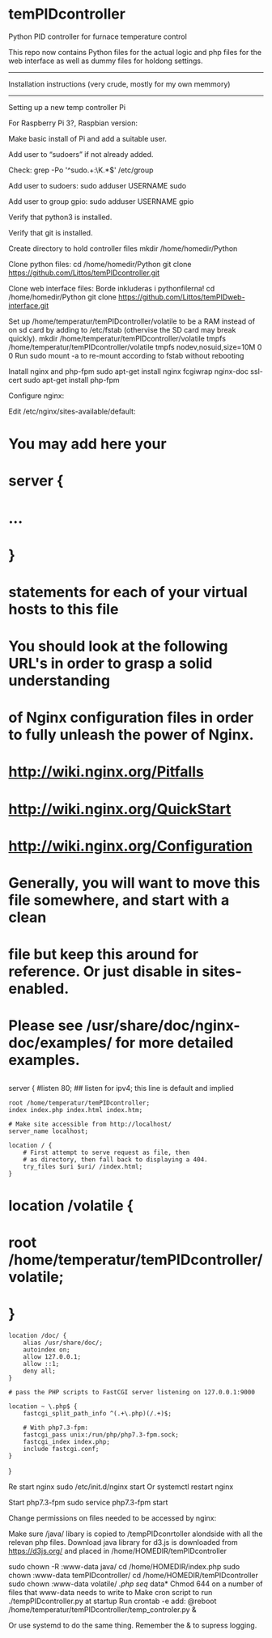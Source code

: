 # temPIDcontroller
Python PID controller for furnace temperature control

This repo now contains Python files for the actual logic and php files for the web interface as well as dummy files for holdong settings.

******************************************************************
Installation instructions (very crude, mostly for my own memmory)
******************************************************************

Setting up a new temp controller Pi

For Raspberry Pi 3?, Raspbian version:

Make basic install of Pi and add a suitable user.

Add user to “sudoers” if not already added.

Check:
grep -Po '^sudo.+:\K.*$' /etc/group

Add user to sudoers: 
sudo adduser USERNAME sudo

Add user to group gpio:
sudo adduser USERNAME gpio

Verify that python3 is installed.

Verify that git is installed.

Create directory to hold controller files
mkdir /home/homedir/Python

Clone python files:
cd /home/homedir/Python
git clone https://github.com/Littos/temPIDcontroller.git

Clone web interface files: Borde inkluderas i pythonfilerna!
cd /home/homedir/Python
git clone https://github.com/Littos/temPIDweb-interface.git

Set up /home/temperatur/temPIDcontroller/volatile to be a RAM instead of on sd card by adding to /etc/fstab
(othervise the SD card may break quickly). 
mkdir /home/temperatur/temPIDcontroller/volatile
tmpfs /home/temperatur/temPIDcontroller/volatile tmpfs nodev,nosuid,size=10M 0 0
Run sudo mount -a to re-mount according to fstab without rebooting
 
Inatall nginx and php-fpm
sudo apt-get install nginx fcgiwrap nginx-doc ssl-cert
sudo apt-get install php-fpm


Configure nginx:

Edit /etc/nginx/sites-available/default:

# You may add here your
# server {
#	...
# }
# statements for each of your virtual hosts to this file

##
# You should look at the following URL's in order to grasp a solid understanding
# of Nginx configuration files in order to fully unleash the power of Nginx.
# http://wiki.nginx.org/Pitfalls
# http://wiki.nginx.org/QuickStart
# http://wiki.nginx.org/Configuration
#
# Generally, you will want to move this file somewhere, and start with a clean
# file but keep this around for reference. Or just disable in sites-enabled.
#
# Please see /usr/share/doc/nginx-doc/examples/ for more detailed examples.
##

server {
	#listen   80; ## listen for ipv4; this line is default and implied

	root /home/temperatur/temPIDcontroller;
	index index.php index.html index.htm;

	# Make site accessible from http://localhost/
	server_name localhost;

	location / {
		# First attempt to serve request as file, then
		# as directory, then fall back to displaying a 404.
		try_files $uri $uri/ /index.html;
	}
	
#	location /volatile {
#		root /home/temperatur/temPIDcontroller/volatile;
#	}

	location /doc/ {
		alias /usr/share/doc/;
		autoindex on;
		allow 127.0.0.1;
		allow ::1;
		deny all;
	}

	# pass the PHP scripts to FastCGI server listening on 127.0.0.1:9000

	location ~ \.php$ {
		fastcgi_split_path_info ^(.+\.php)(/.+)$;

		# With php7.3-fpm:
		fastcgi_pass unix:/run/php/php7.3-fpm.sock;
		fastcgi_index index.php;
		include fastcgi.conf;
	}
}


Re start nginx
sudo /etc/init.d/nginx start
Or
systemctl restart nginx

Start php7.3-fpm
sudo service php7.3-fpm start

Change permissions on files needed to be accessed by nginx:

Make sure /java/ libary is copied to /tempPIDconrtoller alondside with all the relevan php files. 
Download java library for d3.js is downloaded from https://d3js.org/ and placed in /home/HOMEDIR/temPIDcontroller
 
sudo chown -R :www-data java/
cd /home/HOMEDIR/index.php
sudo chown :www-data temPIDcontroller/
cd /home/HOMEDIR/temPIDcontroller
sudo chown :www-data volatile/ *.php seq* data*
Chmod 644 on a number of files that www-data needs to write to
Make cron script to run ./tempPIDcontroller.py at startup
Run
crontab -e
add:
@reboot /home/temperatur/temPIDcontroller/temp_controler.py &

Or use systemd to do the same thing. Remember the & to supress logging.




